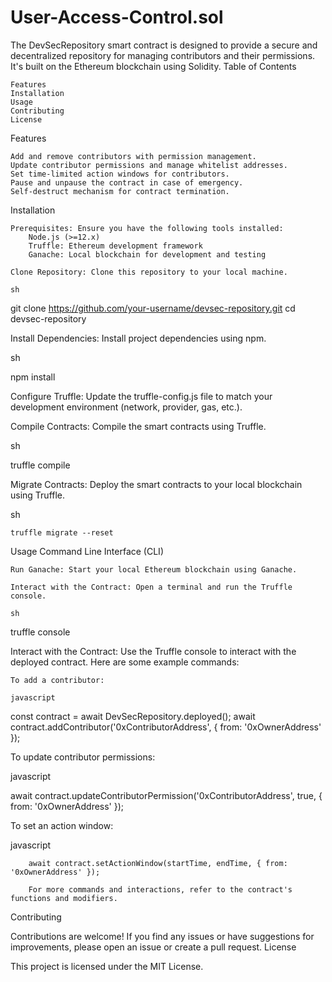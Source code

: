 # User-Access-Control.sol


The DevSecRepository smart contract is designed to provide a secure and decentralized repository for managing contributors and their permissions. It's built on the Ethereum blockchain using Solidity.
Table of Contents

    Features
    Installation
    Usage
    Contributing
    License

Features

    Add and remove contributors with permission management.
    Update contributor permissions and manage whitelist addresses.
    Set time-limited action windows for contributors.
    Pause and unpause the contract in case of emergency.
    Self-destruct mechanism for contract termination.

Installation

    Prerequisites: Ensure you have the following tools installed:
        Node.js (>=12.x)
        Truffle: Ethereum development framework
        Ganache: Local blockchain for development and testing

    Clone Repository: Clone this repository to your local machine.

    sh

git clone https://github.com/your-username/devsec-repository.git
cd devsec-repository

Install Dependencies: Install project dependencies using npm.

sh

npm install

Configure Truffle: Update the truffle-config.js file to match your development environment (network, provider, gas, etc.).

Compile Contracts: Compile the smart contracts using Truffle.

sh

truffle compile

Migrate Contracts: Deploy the smart contracts to your local blockchain using Truffle.

sh

    truffle migrate --reset

Usage
Command Line Interface (CLI)

    Run Ganache: Start your local Ethereum blockchain using Ganache.

    Interact with the Contract: Open a terminal and run the Truffle console.

    sh

truffle console

Interact with the Contract: Use the Truffle console to interact with the deployed contract. Here are some example commands:

    To add a contributor:

    javascript

const contract = await DevSecRepository.deployed();
await contract.addContributor('0xContributorAddress', { from: '0xOwnerAddress' });

To update contributor permissions:

javascript

await contract.updateContributorPermission('0xContributorAddress', true, { from: '0xOwnerAddress' });

To set an action window:

javascript

        await contract.setActionWindow(startTime, endTime, { from: '0xOwnerAddress' });

        For more commands and interactions, refer to the contract's functions and modifiers.

Contributing

Contributions are welcome! If you find any issues or have suggestions for improvements, please open an issue or create a pull request.
License

This project is licensed under the MIT License.
